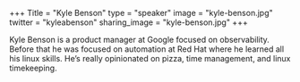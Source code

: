 +++
Title = "Kyle Benson"
type = "speaker"
image = "kyle-benson.jpg"
twitter = "kyleabenson"
sharing_image = "kyle-benson.jpg"
+++

Kyle Benson is a product manager at Google focused on observability. Before that he was focused on automation at Red Hat where he learned all his linux skills. He’s really opinionated on pizza, time management, and linux timekeeping.

